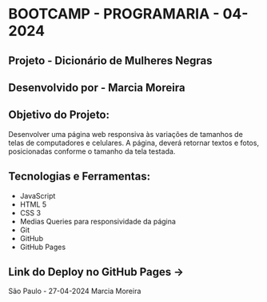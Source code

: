 <!-- PrograMaria - 04/2024 -->
<!-- Projeto - Dicionário de Mulheres Negras -->
<!-- Ferramentas - JavaScript | HTML | CSS | Responsividade de Tela -->
<!-- Desenvolvido por - Marcia Moreira -->
<!-- GitHub - https://github.com/Marcia-Moreira -->
<!-- Link do Projeto no GitHub -  -->
<!-- --------------------------------------------------------- -->

# BOOTCAMP - PROGRAMARIA - 04-2024

## Projeto - Dicionário de Mulheres Negras

## Desenvolvido por - Marcia Moreira 

## Objetivo do Projeto:

Desenvolver uma página web responsiva às variações de tamanhos de telas de computadores e celulares. 
A página, deverá retornar textos e fotos, posicionadas conforme o tamanho da tela testada.


## Tecnologias e Ferramentas:

- JavaScript
- HTML 5
- CSS 3
- Medias Queries para responsividade da página
- Git
- GitHub
- GitHub Pages


## Link do Deploy no GitHub Pages -> 



São Paulo - 27-04-2024
Marcia Moreira